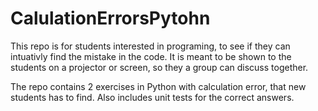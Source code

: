 # CalulationErrorsPytohn
This repo is for students interested in programing, to see if they can intuativly find the mistake in the code.
It is meant to be shown to the students on a projector or screen, so they a group can discuss together.

The repo contains 2 exercises in Python with calculation error, that new students has to find.
Also includes unit tests for the correct answers.
